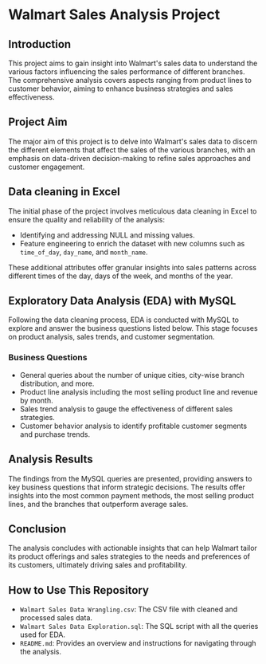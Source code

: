 # Walmart Sales Analysis Project

## Introduction
This project aims to gain insight into Walmart's sales data to understand the various factors influencing the sales performance of different branches. The comprehensive analysis covers aspects ranging from product lines to customer behavior, aiming to enhance business strategies and sales effectiveness.

## Project Aim
The major aim of this project is to delve into Walmart's sales data to discern the different elements that affect the sales of the various branches, with an emphasis on data-driven decision-making to refine sales approaches and customer engagement.

## Data cleaning in Excel
The initial phase of the project involves meticulous data cleaning in Excel to ensure the quality and reliability of the analysis:
- Identifying and addressing NULL and missing values.
- Feature engineering to enrich the dataset with new columns such as `time_of_day`, `day_name`, and `month_name`.

These additional attributes offer granular insights into sales patterns across different times of the day, days of the week, and months of the year.

## Exploratory Data Analysis (EDA) with MySQL
Following the data cleaning process, EDA is conducted with MySQL to explore and answer the business questions listed below. This stage focuses on product analysis, sales trends, and customer segmentation.

### Business Questions
- General queries about the number of unique cities, city-wise branch distribution, and more.
- Product line analysis including the most selling product line and revenue by month.
- Sales trend analysis to gauge the effectiveness of different sales strategies.
- Customer behavior analysis to identify profitable customer segments and purchase trends.

## Analysis Results
The findings from the MySQL queries are presented, providing answers to key business questions that inform strategic decisions. The results offer insights into the most common payment methods, the most selling product lines, and the branches that outperform average sales.

## Conclusion
The analysis concludes with actionable insights that can help Walmart tailor its product offerings and sales strategies to the needs and preferences of its customers, ultimately driving sales and profitability.

## How to Use This Repository
- `Walmart Sales Data Wrangling.csv`: The CSV file with cleaned and processed sales data.
- `Walmart Sales Data Exploration.sql`: The SQL script with all the queries used for EDA.
- `README.md`: Provides an overview and instructions for navigating through the analysis.
